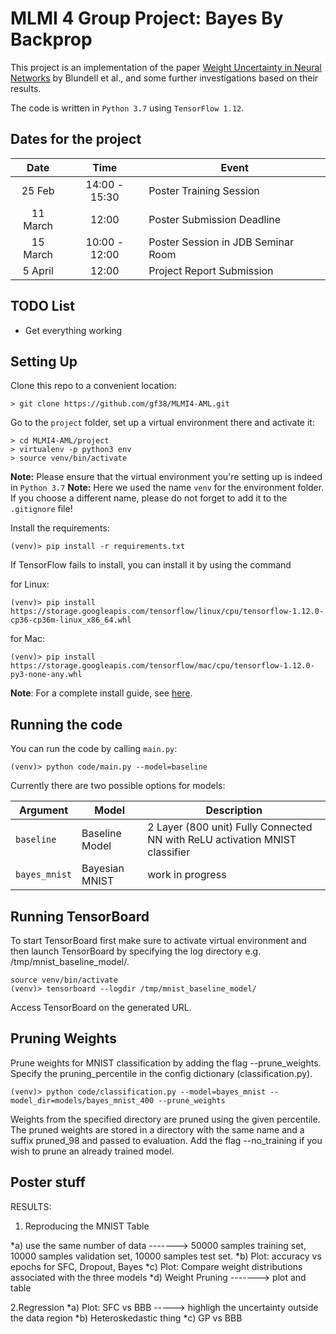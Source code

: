# MLMI 4 Group Project: Bayes By Backprop

This project is an implementation of the paper
[Weight Uncertainty in Neural Networks](https://arxiv.org/abs/1505.05424) by Blundell et al., and some further investigations based on their results.

The code is written in ``Python 3.7`` using ``TensorFlow 1.12``.

## Dates for the project

| Date       | Time            | Event                              |
| :--------: | :-------------: | ---------------------------------- |
| 25 Feb     | 14:00 - 15:30   | Poster Training Session            |
| 11 March   | 12:00           | Poster Submission Deadline         |
| 15 March   | 10:00 - 12:00   | Poster Session in JDB Seminar Room |
| 5 April    | 12:00           | Project Report Submission          |

## TODO List

 - Get everything working

## Setting Up

Clone this repo to a convenient location:

```
> git clone https://github.com/gf38/MLMI4-AML.git
```

Go to the ``project`` folder, set up a virtual environment there and activate it:

```
> cd MLMI4-AML/project
> virtualenv -p python3 env
> source venv/bin/activate
```

__Note:__ Please ensure that the virtual environment you're setting up is indeed in ``Python 3.7``
__Note:__ Here we used the name ``venv`` for the environment folder. If you choose a different name, please do not forget to add it to the ``.gitignore`` file!

Install the requirements:

```
(venv)> pip install -r requirements.txt
```

If TensorFlow fails to install, you can install it by using the command

for Linux:
```
(venv)> pip install https://storage.googleapis.com/tensorflow/linux/cpu/tensorflow-1.12.0-cp36-cp36m-linux_x86_64.whl
```

for Mac:
```
(venv)> pip install https://storage.googleapis.com/tensorflow/mac/cpu/tensorflow-1.12.0-py3-none-any.whl
```

__Note__: For a complete install guide, see [here](https://www.tensorflow.org/install/pip).

## Running the code

You can run the code by calling ``main.py``:

```
(venv)> python code/main.py --model=baseline
```

Currently there are two possible options for models:

| Argument        | Model          | Description                                                                 |
|-----------------|----------------|-----------------------------------------------------------------------------|
| ``baseline``    | Baseline Model | 2 Layer (800 unit) Fully Connected NN with ReLU activation MNIST classifier |
| ``bayes_mnist`` | Bayesian MNIST | work in progress                                                            |

## Running TensorBoard
To start TensorBoard first make sure to activate virtual environment and then launch TensorBoard by specifying the log directory e.g. /tmp/mnist_baseline_model/.

```
source venv/bin/activate
(venv)> tensorboard --logdir /tmp/mnist_baseline_model/
```
Access TensorBoard on the generated URL.

## Pruning Weights
Prune weights for MNIST classification by adding the flag --prune_weights. Specify the pruning_percentile in the config dictionary (classification.py).

```
(venv)> python code/classification.py --model=bayes_mnist --model_dir=models/bayes_mnist_400 --prune_weights
```

Weights from the specified directory are pruned using the given percentile. The pruned weights are stored in a directory with the same name and a suffix pruned_98 and passed to evaluation. Add the flag --no_training if you wish to prune an already trained model.



## Poster stuff
RESULTS: 
1. Reproducing the MNIST Table

*a) use the same number of data -------> 50000 samples training set, 10000 samples validation set, 10000 samples test set. 
*b) Plot: accuracy vs epochs for SFC, Dropout, Bayes
*c) Plot: Compare weight distributions associated with the three models
*d) Weight Pruning -------> plot and table



2.Regression
*a) Plot: SFC vs BBB -----> highligh the uncertainty outside the data region
*b) Heteroskedastic thing
*c) GP vs BBB
